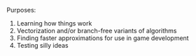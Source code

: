 Purposes:

1. Learning how things work
2. Vectorization and/or branch-free variants of algorithms
3. Finding faster approximations for use in game development
4. Testing silly ideas

